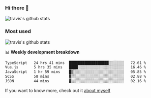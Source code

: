 ### Hi there 👋

<!--
**HondryTravis/HondryTravis** is a ✨ _special_ ✨ repository because its `README.md` (this file) appears on your GitHub profile.

Here are some ideas to get you started:

- 🔭 I’m currently working on ...
- 🌱 I’m currently learning ...
- 👯 I’m looking to collaborate on ...
- 🤔 I’m looking for help with ...
- 💬 Ask me about ...
- 📫 How to reach me: ...
- 😄 Pronouns: ...
- ⚡ Fun fact: ...
-->

![travis's github stats](https://github-readme-stats.vercel.app/api?username=HondryTravis&hide=stars)
### Most used
![travis's github stats](https://github-readme-stats.anuraghazra1.vercel.app/api/top-langs/?username=HondryTravis&layout=compact&hide_title=true)

📊 **Weekly development breakdown**

<!--START_SECTION:waka-->

```txt
TypeScript   24 hrs 41 mins  ██████████████████░░░░░░░   72.61 %
Vue.js       5 hrs 35 mins   ████░░░░░░░░░░░░░░░░░░░░░   16.46 %
JavaScript   1 hr 59 mins    █▒░░░░░░░░░░░░░░░░░░░░░░░   05.85 %
SCSS         58 mins         ▓░░░░░░░░░░░░░░░░░░░░░░░░   02.88 %
JSON         44 mins         ▓░░░░░░░░░░░░░░░░░░░░░░░░   02.16 %
```

<!--END_SECTION:waka-->

If you want to know more, check out it [about myself](https://hondrytravis.github.io/)
